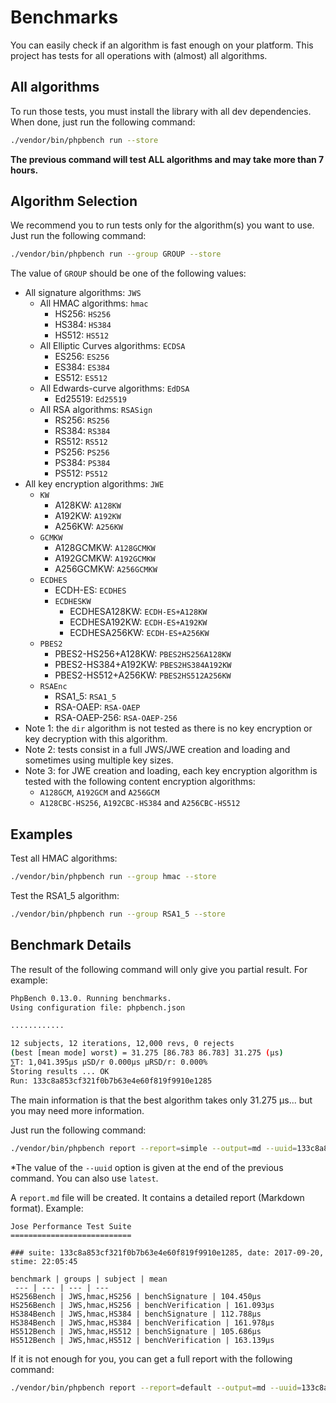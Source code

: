 # Benchmarks

You can easily check if an algorithm is fast enough on your platform. This project has tests for all operations with \(almost\) all algorithms.

## All algorithms

To run those tests, you must install the library with all dev dependencies. When done, just run the following command:

```bash
./vendor/bin/phpbench run --store
```

**The previous command will test ALL algorithms and may take more than 7 hours.**

## Algorithm Selection

We recommend you to run tests only for the algorithm\(s\) you want to use. Just run the following command:

```bash
./vendor/bin/phpbench run --group GROUP --store
```

The value of `GROUP` should be one of the following values:

* All signature algorithms: `JWS`
  * All HMAC algorithms: `hmac`
    * HS256: `HS256`
    * HS384: `HS384`
    * HS512: `HS512`
  * All Elliptic Curves algorithms: `ECDSA`
    * ES256: `ES256`
    * ES384: `ES384`
    * ES512: `ES512`
  * All Edwards-curve algorithms: `EdDSA`
    * Ed25519: `Ed25519`
  * All RSA algorithms: `RSASign`
    * RS256: `RS256`
    * RS384: `RS384`
    * RS512: `RS512`
    * PS256: `PS256`
    * PS384: `PS384`
    * PS512: `PS512`
* All key encryption algorithms: `JWE`
  * `KW`
    * A128KW: `A128KW`
    * A192KW: `A192KW`
    * A256KW: `A256KW`
  * `GCMKW`
    * A128GCMKW: `A128GCMKW`
    * A192GCMKW: `A192GCMKW`
    * A256GCMKW: `A256GCMKW`
  * `ECDHES`
    * ECDH-ES: `ECDHES`
    * `ECDHESKW`
      * ECDHESA128KW: `ECDH-ES+A128KW`
      * ECDHESA192KW: `ECDH-ES+A192KW`
      * ECDHESA256KW: `ECDH-ES+A256KW`
  * `PBES2`
    * PBES2-HS256+A128KW: `PBES2HS256A128KW`
    * PBES2-HS384+A192KW: `PBES2HS384A192KW`
    * PBES2-HS512+A256KW: `PBES2HS512A256KW`
  * `RSAEnc`
    * RSA1\_5: `RSA1_5`
    * RSA-OAEP: `RSA-OAEP`
    * RSA-OAEP-256: `RSA-OAEP-256`
* Note 1: the `dir` algorithm is not tested as there is no key encryption or key decryption with this algorithm.
* Note 2: tests consist in a full JWS/JWE creation and loading and sometimes using multiple key sizes.
* Note 3: for JWE creation and loading, each key encryption algorithm is tested with the following content encryption algorithms:
  * `A128GCM`, `A192GCM` and `A256GCM`
  * `A128CBC-HS256`, `A192CBC-HS384` and `A256CBC-HS512`

## Examples

Test all HMAC algorithms:

```bash
./vendor/bin/phpbench run --group hmac --store
```

Test the RSA1\_5 algorithm:

```bash
./vendor/bin/phpbench run --group RSA1_5 --store
```

## Benchmark Details

The result of the following command will only give you partial result. For example:

```bash
PhpBench 0.13.0. Running benchmarks.
Using configuration file: phpbench.json

............

12 subjects, 12 iterations, 12,000 revs, 0 rejects
(best [mean mode] worst) = 31.275 [86.783 86.783] 31.275 (μs)
⅀T: 1,041.395μs μSD/r 0.000μs μRSD/r: 0.000%
Storing results ... OK
Run: 133c8a853cf321f0b7b63e4e60f819f9910e1285
```

The main information is that the best algorithm takes only 31.275 µs... but you may need more information.

Just run the following command:

```bash
./vendor/bin/phpbench report --report=simple --output=md --uuid=133c8a853cf321f0b7b63e4e60f819f9910e1285
```

\*The value of the `--uuid` option is given at the end of the previous command. You can also use `latest`.

A `report.md` file will be created. It contains a detailed report \(Markdown format\). Example:

```text
Jose Performance Test Suite
===========================

### suite: 133c8a853cf321f0b7b63e4e60f819f9910e1285, date: 2017-09-20, stime: 22:05:45

benchmark | groups | subject | mean
 --- | --- | --- | --- 
HS256Bench | JWS,hmac,HS256 | benchSignature | 104.450μs
HS256Bench | JWS,hmac,HS256 | benchVerification | 161.093μs
HS384Bench | JWS,hmac,HS384 | benchSignature | 112.788μs
HS384Bench | JWS,hmac,HS384 | benchVerification | 161.978μs
HS512Bench | JWS,hmac,HS512 | benchSignature | 105.686μs
HS512Bench | JWS,hmac,HS512 | benchVerification | 163.139μs
```

If it is not enough for you, you can get a full report with the following command:

```bash
./vendor/bin/phpbench report --report=default --output=md --uuid=133c8a853cf321f0b7b63e4e60f819f9910e1285
```

